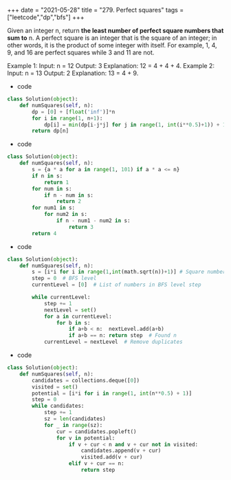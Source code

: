 +++ 
date = "2021-05-28"
title = "279. Perfect squares"
tags = ["leetcode","dp","bfs"]
+++

Given an integer n, return __the least number of perfect square numbers that sum to__ n.
A perfect square is an integer that is the square of an integer; in other words, it is the product of some integer with itself. For example, 1, 4, 9, and 16 are perfect squares while 3 and 11 are not.
 
Example 1:
Input: n = 12 Output: 3 Explanation: 12 = 4 + 4 + 4. 
Example 2:
Input: n = 13 Output: 2 Explanation: 13 = 4 + 9.

- code
```py
class Solution(object):
    def numSquares(self, n):
        dp = [0] + [float('inf')]*n
        for i in range(1, n+1):
            dp[i] = min(dp[i-j*j] for j in range(1, int(i**0.5)+1)) + 1
        return dp[n]

```
- code
```py
class Solution(object):
    def numSquares(self, n):
        s = {a * a for a in range(1, 101) if a * a <= n}
        if n in s:
            return 1
        for num in s:
            if n - num in s:
                return 2
        for num1 in s:
            for num2 in s:
                if n - num1 - num2 in s:
                    return 3
        return 4

```
- code
```py
class Solution(object):
    def numSquares(self, n):
        s = [i*i for i in range(1,int(math.sqrt(n))+1)] # Square numbers <= n
        step = 0  # BFS level
        currentLevel = [0]  # List of numbers in BFS level step

        while currentLevel:
            step += 1
            nextLevel = set()
            for a in currentLevel:
                for b in s:
                    if a+b < n:  nextLevel.add(a+b)
                    if a+b == n: return step  # Found n
            currentLevel = nextLevel  # Remove duplicates

```
- code
```py
class Solution(object):
    def numSquares(self, n):
        candidates = collections.deque([0])
        visited = set()
        potential = [i*i for i in range(1, int(n**0.5) + 1)]
        step = 0
        while candidates:
            step += 1
            sz = len(candidates)
            for _ in range(sz):
                cur = candidates.popleft()
                for v in potential:
                    if v + cur < n and v + cur not in visited:
                        candidates.append(v + cur)
                        visited.add(v + cur)
                    elif v + cur == n:
                        return step
            



```
